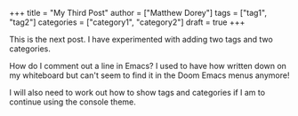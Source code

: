 +++
title = "My Third Post"
author = ["Matthew Dorey"]
tags = ["tag1", "tag2"]
categories = ["category1", "category2"]
draft = true
+++

This is the next post. I have experimented with adding two tags and two categories.

How do I comment out a line in Emacs? I used to have how written down on my whiteboard but can't seem to find it in the Doom Emacs menus anymore!

I will also need to work out how to show tags and categories if I am to continue using the console theme.
